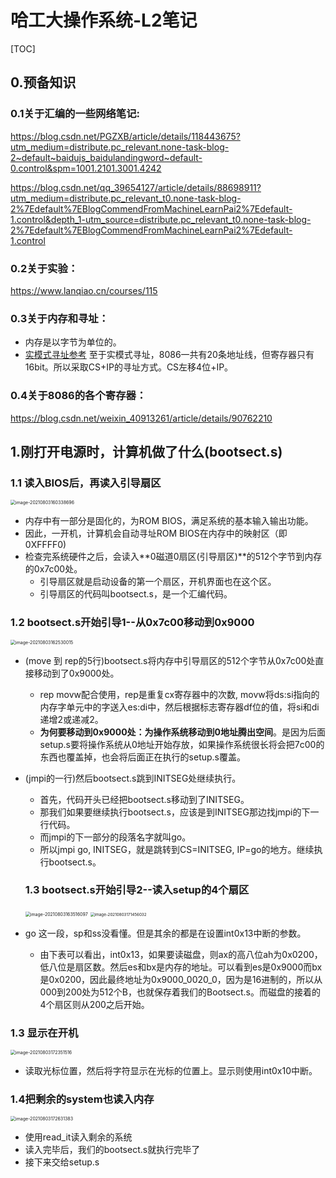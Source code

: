 # 哈工大操作系统-L2笔记



[TOC]

## 0.预备知识

### 0.1关于汇编的一些网络笔记:

https://blog.csdn.net/PGZXB/article/details/118443675?utm_medium=distribute.pc_relevant.none-task-blog-2~default~baidujs_baidulandingword~default-0.control&spm=1001.2101.3001.4242

https://blog.csdn.net/qq_39654127/article/details/88698911?utm_medium=distribute.pc_relevant_t0.none-task-blog-2%7Edefault%7EBlogCommendFromMachineLearnPai2%7Edefault-1.control&depth_1-utm_source=distribute.pc_relevant_t0.none-task-blog-2%7Edefault%7EBlogCommendFromMachineLearnPai2%7Edefault-1.control

### 0.2关于实验：

https://www.lanqiao.cn/courses/115

### 0.3关于内存和寻址：

- 内存是以字节为单位的。
- [实模式寻址参考](https://blog.csdn.net/familyshizhouna/article/details/80549005) 至于实模式寻址，8086一共有20条地址线，但寄存器只有16bit。所以采取CS+IP的寻址方式。CS左移4位+IP。

### 0.4关于8086的各个寄存器：

https://blog.csdn.net/weixin_40913261/article/details/90762210



## 1.刚打开电源时，计算机做了什么(bootsect.s)

### 1.1 读入BIOS后，再读入引导扇区

<img src="E:\AAAAAAAuniPPT\4_1PPT\CSclass-OS(git)\学习笔记\${图片}\image-20210803160338696-16279778229951.png" alt="image-20210803160338696" style="zoom: 50%;" />

- 内存中有一部分是固化的，为ROM BIOS，满足系统的基本输入输出功能。
- 因此，一开机，计算机会自动寻址ROM BIOS在内存中的映射区（即0XFFFF0)
- 检查完系统硬件之后，会读入**0磁道0扇区(引导扇区)**的512个字节到内存的0x7c00处。
  - 引导扇区就是启动设备的第一个扇区，开机界面也在这个区。
  - 引导扇区的代码叫bootsect.s，是一个汇编代码。

### 1.2 bootsect.s开始引导1--从0x7c00移动到0x9000

<img src="E:\AAAAAAAuniPPT\4_1PPT\CSclass-OS(git)\学习笔记\${图片}\image-20210803162530015.png" alt="image-20210803162530015" style="zoom: 50%;" />

- (move 到 rep的5行)bootsect.s将内存中引导扇区的512个字节从0x7c00处直接移动到了0x9000处。

  - rep movw配合使用，rep是重复cx寄存器中的次数, movw将ds:si指向的内存字单元中的字送入es:di中，然后根据标志寄存器df位的值，将si和di递增2或递减2。
  - **为何要移动到0x9000处：为操作系统移动到0地址腾出空间**。是因为后面setup.s要将操作系统从0地址开始存放，如果操作系统很长将会把7c00的东西也覆盖掉，也会将后面正在执行的setup.s覆盖。

- (jmpi的一行)然后bootsect.s跳到INITSEG处继续执行。

  - 首先，代码开头已经把bootsect.s移动到了INITSEG。
  - 那我们如果要继续执行bootsect.s，应该是到INITSEG那边找jmpi的下一行代码。
  - 而jmpi的下一部分的段落名字就叫go。
  - 所以jmpi go, INITSEG，就是跳转到CS=INITSEG, IP=go的地方。继续执行bootsect.s。

  

  ### 1.3 bootsect.s开始引导2--读入setup的4个扇区

  <img src="E:\AAAAAAAuniPPT\4_1PPT\CSclass-OS(git)\学习笔记\${图片}\image-20210803163516097.png" alt="image-20210803163516097" style="zoom:50%;" />

  <img src="E:\AAAAAAAuniPPT\4_1PPT\CSclass-OS(git)\学习笔记\${图片}\image-20210803171456032.png" alt="image-20210803171456032" style="zoom:45%;" />

- go 这一段，sp和ss没看懂。但是其余的都是在设置int0x13中断的参数。
  - 由下表可以看出，int0x13，如果要读磁盘，则ax的高八位ah为0x0200，低八位是扇区数。然后es和bx是内存的地址。可以看到es是0x9000而bx是0x0200，因此最终地址为0x9000_0020_0，因为是16进制的，所以从000到200处为512个B，也就保存着我们的Bootsect.s。而磁盘的接着的4个扇区则从200之后开始。

### 1.3 显示在开机

<img src="E:\AAAAAAAuniPPT\4_1PPT\CSclass-OS(git)\学习笔记\${图片}\image-20210803172351516.png" alt="image-20210803172351516" style="zoom:50%;" />

- 读取光标位置，然后将字符显示在光标的位置上。显示则使用int0x10中断。

### 1.4把剩余的system也读入内存

<img src="E:\AAAAAAAuniPPT\4_1PPT\CSclass-OS(git)\学习笔记\${图片}\image-20210803172631383.png" alt="image-20210803172631383" style="zoom:50%;" />

- 使用read_it读入剩余的系统
- 读入完毕后，我们的bootsect.s就执行完毕了
- 接下来交给setup.s